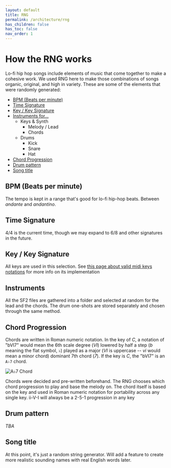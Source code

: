 ```yaml
---
layout: default
title: RNG
permalink: /architecture/rng
has_children: false
has_toc: false
nav_order: 1
---
```


# How the RNG works

Lo-fi hip hop songs include elements of music that come together to make a cohesive work. We used RNG here to make those combinations of songs organic, original, and high in variety. These are some of the elements that were randomly generated:

- [BPM (Beats per minute)](#bpm-beats-per-minute)
- [Time Signature](#time-signature)
- [Key / Key Signature](#key--key-signature)
- [Instruments for...](#instruments)
    - Keys & Synth
        - Melody / Lead
        - Chords
    - Drums
        - Kick
        - Snare
        - Hat
- [Chord Progression](#chord-progression)
- [Drum pattern](#drum-pattern)
- [Song title](#song-title)

## BPM (Beats per minute)
The tempo is kept in a range that's good for lo-fi hip-hop beats. Between *andante* and *andantino*.

## Time Signature
4/4 is the current time, though we may expand to 6/8 and other signatures in the future.

## Key / Key Signature
All keys are used in this selection. See [this page about valid midi keys notations](#) for more info on its implementation

## Instruments
All the SF2 files are gathered into a folder and selected at random for the lead and the chords. The drum one-shots are stored separately and chosen through the same method.

## Chord Progression
Chords are written in Roman numeric notation. In the key of *C*, a notation of "bVI7" would mean the 6th scale degree (*VI*) lowered by half a step (*b* meaning the flat symbol, ♭) played as a major (*VI* is uppercase -- *vi* would mean a minor chord) dominant 7th chord (*7*). If the key is *C*, the "bVI7" is an `A♭7` chord. 

![A♭7 Chord](https://www.pianochord.org/images/a_flat_7.png)

Chords were decided and pre-written beforehand. The RNG chooses which chord progression to play and base the melody on. The chord itself is based on the key and used in Roman numeric notation for portability across any single key. ii-V-I will always be a 2-5-1 progression in any key

## Drum pattern
*TBA*

## Song title
At this point, it's just a random string generator. Will add a feature to create more realistic sounding names with real English words later.
